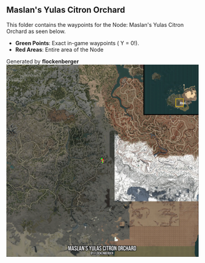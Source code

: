 ## Maslan's Yulas Citron Orchard
This folder contains the waypoints for the Node: Maslan's Yulas Citron Orchard as seen below.

- **Green Points**: Exact in-game waypoints ( Y = 0!).
- **Red Areas**: Entire area of the Node

Generated by **flockenberger**
![by_flockenberger](./Preview.webp)